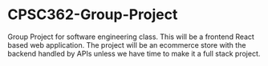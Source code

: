 # CPSC362-Group-Project
Group Project for software engineering class. This will be a frontend React based web application. The project will be an ecommerce store with the backend handled by APIs unless we have time to make it a full stack project. 
